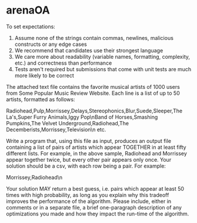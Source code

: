 # arenaOA
To set expectations:

1. Assume none of the strings contain commas, newlines, malicious constructs or any edge cases
2. We recommend that candidates use their strongest language
3. We care more about readability (variable names, formatting, complexity, etc.) and correctness than performance
4. Tests aren't required but submissions that come with unit tests are much more likely to be correct

The attached text file contains the favorite musical artists of 1000 users from Some Popular Music Review Website. Each line is a list of up to 50 artists, formatted as follows:

Radiohead,Pulp,Morrissey,Delays,Stereophonics,Blur,Suede,Sleeper,The La's,Super Furry Animals,Iggy Pop\nBand of Horses,Smashing Pumpkins,The Velvet Underground,Radiohead,The Decemberists,Morrissey,Television\n etc.

Write a program that, using this file as input, produces an output file containing a list of pairs of artists which appear TOGETHER in at least fifty different lists. For example, in the above sample, Radiohead and Morrissey appear together twice, but every other pair appears only once. Your solution should be a csv, with each row being a pair. For example:

Morrissey,Radiohead\n

Your solution MAY return a best guess, i.e. pairs which appear at least 50 times with high probability, as long as you explain why this tradeoff improves the performance of the algorithm. Please include, either in comments or in a separate file, a brief one-paragraph description of any optimizations you made and how they impact the run-time of the algorithm.